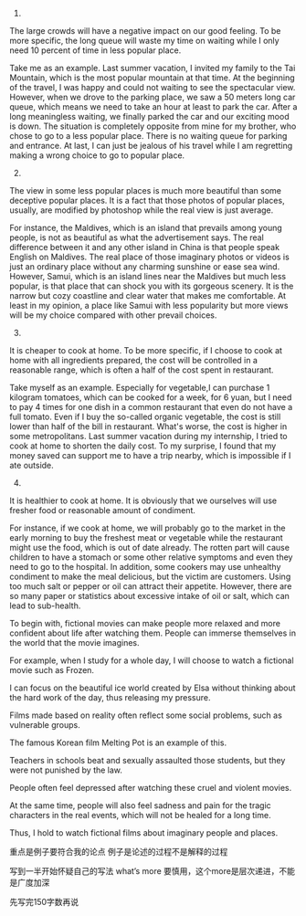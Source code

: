 1. 

The large crowds will have a negative impact on our good feeling.  To be more specific, the long queue will waste my time on waiting while I only need 10 percent of time in less popular place. 

Take me as an example. Last summer vacation, I invited my family to the Tai Mountain, which is the most popular mountain at that time. At the beginning of the travel, I was happy and could not waiting to see the spectacular view. However, when we drove to the parking place, we saw a 50 meters long car queue, which means we need to take an hour at least to park the car. After a long meaningless waiting, we finally parked the car and our exciting mood is down. The situation is completely opposite from mine for my brother, who chose to go to a less popular place. There is no waiting queue for parking and entrance.  At last, I can just be jealous of his travel while I am regretting making a wrong choice to go to popular place.

2. 

The view in some less popular places is much more beautiful than some deceptive popular places. It is a fact that those photos of popular places, usually, are modified by photoshop while the real view is just average. 

For instance, the Maldives, which is an island that prevails among young people, is not as beautiful as what the advertisement says. The real difference between it and any other island in China is that people speak English on Maldives. The real place of those imaginary photos or videos is just an ordinary place without any charming sunshine or ease sea wind. However, Samui, which is an island lines near the Maldives but much less popular, is that place that can shock you with its gorgeous scenery. It is the narrow but cozy coastline and clear water that makes me comfortable. At least in my opinion, a place like Samui with less popularity but more views will be my choice compared with other prevail choices.

3. 

It is cheaper to cook at home. To be more specific, if I choose to cook at home with all ingredients prepared, the cost will be controlled in a reasonable range, which is often a half of the cost spent in restaurant.

Take myself as an example. Especially for vegetable,I can purchase 1 kilogram tomatoes, which can be cooked for a week, for 6 yuan, but I need to pay 4 times for one dish in a common restaurant that even do not have a full tomato.  Even if I buy the so-called organic vegetable, the cost is still lower than half of the bill in restaurant. What's worse, the cost is higher in some metropolitans. Last summer vacation during my internship, I tried to cook at home to shorten the daily cost. To my surprise, I found that my money saved can support me to have a trip nearby, which is impossible if I ate outside.

4. 

It is healthier to cook at home. It is obviously that we ourselves will use fresher food or reasonable amount of condiment.  

For instance, if we cook at home, we will probably go to the market in the early morning to buy the freshest meat or vegetable while the restaurant might use the food, which is out of date already. The rotten part will cause children to have a stomach or some other relative symptoms and even they need to go to the hospital. In addition, some cookers may use unhealthy condiment to make the meal delicious, but the victim are customers. Using too much salt or pepper or oil can attract their appetite. However, there are so many paper or statistics about excessive intake of oil or salt, which can lead to sub-health. 







To begin with, fictional movies can make people more relaxed and more confident about life after watching them. People can immerse themselves in the world that the movie imagines.

 For example, when I study for a whole day, I will choose to watch a fictional movie such as Frozen.

 I can focus on the beautiful ice world created by Elsa without thinking about the hard work of the day, thus releasing my pressure. 

Films made based on reality often reflect some social problems, such as vulnerable groups. 

The famous Korean film Melting Pot is an example of this. 

Teachers in schools beat and sexually assaulted those students, but they were not punished by the law. 

People often feel depressed after watching these cruel and violent movies. 

At the same time, people will also feel sadness and pain for the tragic characters in the real events, which will not be healed for a long time. 

Thus, I hold to watch fictional films about imaginary people and places.





重点是例子要符合我的论点   例子是论述的过程不是解释的过程

写到一半开始怀疑自己的写法   what’s more 要慎用，这个more是层次递进，不能是广度加深

先写完150字数再说